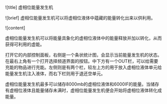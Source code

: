 ![title]
虚相位能量发生机

![brief]
虚相位能量发生机可以将虚相位液体中蕴藏的能量转化出来以供利用。

![content]

虚相位能量发生机可以将能量具象化的虚相位液体中的能量释放并加以转化，从而获得可利用的虚能。

打开它的内部控制面板，右侧是一个条状统计图，会显示当前能量发生机的状态。在最右上角有一个打开选择频道界面的按钮。中下方有一个OUT栏，可以给需要充能的物品进行充能。左侧则是有两个栏，较左上方的用于放入虚相位液体单元给能量发生机注入液体，而右下栏则用于退还空单元。

虚相位能量发生机最多可以储存8000mb的虚相位液体和6000IF的能量。当储存有虚相位液体且能量储存未满时，虚相位能量发生机便会开始将虚相位液体转化成能量。